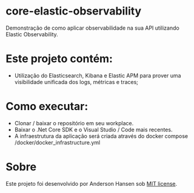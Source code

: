 # core-elastic-observability
Demonstração de como aplicar observabilidade na sua API utilizando Elastic Observability.

# Este projeto contém:
- Utilização do Elasticsearch, Kibana e Elastic APM para prover uma visibilidade unificada dos logs, métricas e traces;

# Como executar:
- Clonar / baixar o repositório em seu workplace.
- Baixar o .Net Core SDK e o Visual Studio / Code mais recentes.
- A infraestrutura da aplicação será criada através do docker compose /docker/docker_infrastructure.yml

# Sobre
Este projeto foi desenvolvido por Anderson Hansen sob [MIT license](LICENSE).
